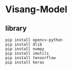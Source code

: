 # Visang-Model
## library
```
pip install opencv-python
pip install dlib
pip install numpy
pip install imutils
pip install tensorflow
pip install keras
```